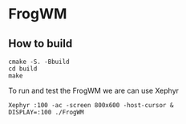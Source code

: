 # FrogWM

## How to build

```
cmake -S. -Bbuild
cd build
make
```

To run and test the FrogWM we are can use Xephyr

```
Xephyr :100 -ac -screen 800x600 -host-cursor &
DISPLAY=:100 ./FrogWM

```
